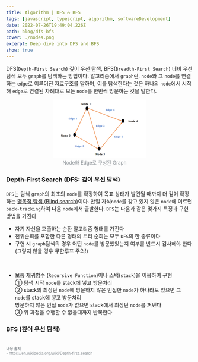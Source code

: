 ```yaml
---
title: Algorithm | DFS & BFS
tags: [javascript, typescript, algorithm, softwareDevelopment]
date: 2022-07-26T19:49:04.226Z
path: blog/dfs-bfs
cover: ./nodes.png
excerpt: Deep dive into DFS and BFS
show: true
---
```


DFS(`Depth-First Search`) 깊이 우선 탐색, BFS(`Breadth-First Search`) 너비 우선 탐색 모두 `graph`를 탐색하는 방법이다. 알고리즘에서 `graph`란, `node`와 그 `node`를 연결하는 `edge`로 이루어진 자료구조를 말하며, 이를 탐색한다는 것은 하나의 `node`에서 시작해 `edge`로 연결된 차례대로 모든 `node`를 한번씩 방문하는 것을 말한다.
<div style="width: 50%;margin-bottom: 15px; margin-left:auto; margin-right: auto;">
<img src="./nodeAndEdge.png"/>
<div style="width:200px;margin-left:auto; margin-right: auto;font-size:13px; color:#8b9196">Node와 Edge로 구성된 Graph</div>
</div>

### Depth-First Search (DFS: 깊이 우선 탐색)

`DFS`는 탐색 `graph`의 최초의 `node`를 확장하여 목표 상태가 발견될 때까지 더 깊이 확장하는 <a href='https://ko.wikipedia.org/wiki/%EB%A7%B9%EB%AA%A9%EC%A0%81_%ED%83%90%EC%83%89' target='_blank' rel='noopener noreferer'>맹목적 탐색 (Blind search)</a>이다. 만일 자식`node`를 갖고 있지 않은 `node`에 이르면 `back-tracking`하여 다음 `node`에서 출발한다. 
`DFS`는 다음과 같은 몇가지 특징과 구현방법을 가진다   

- 자기 자신을 호출하는 순환 알고리즘 형태를 가진다
- 전위순회를 포함한 다른 형태의 트리 순회는 모두 `DFS`의 한 종류이다
- 구현 시 `graph`탐색의 경우 어떤 `node`를 방문했었는지 여부를 반드시 검사해야 한다 (그렇지 않을 경우 무한루프 주의!)

<br/>

- 보통 재귀함수 (`Recursive Function`)이나 스택(`stack`)을 이용하여 구현  
  ① 탐색 시작 `node`를 stack에 넣고 방문처리  
  ② stack의 최상단 `node`에 방문하지 않은 인접한 `node`가 하나라도 있으면 그 `node`를 stack에 넣고 방문처리  
    방문하지 않은 인접 `node`가 없으면 stack에서 최상단 `node`를 꺼낸다  
  ③ 위 과정을 수행할 수 없을때까지 반복한다

### BFS (깊이 우선 탐색)

 
<br/>
<div style="font-size:10px;color:#8b9196">
<b>내용 출처</b><br/>
- https://en.wikipedia.org/wiki/Depth-first_search<br/>  

</div>

